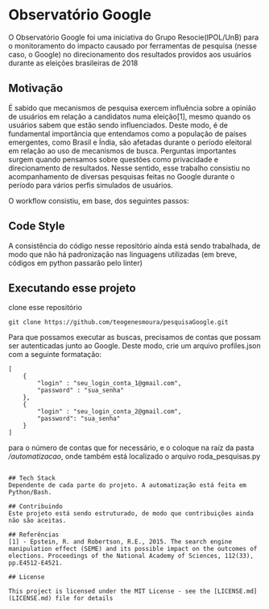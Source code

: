 # Observatório Google

O Observatório Google foi uma iniciativa do Grupo Resocie(IPOL/UnB) para o monitoramento do impacto causado por ferramentas de pesquisa (nesse caso, o Google) no direcionamento dos resultados providos aos usuários durante as eleições brasileiras de 2018

## Motivação
É sabido que mecanismos de pesquisa exercem influência sobre a opinião de usuários em relação a candidatos numa eleição[1], mesmo quando os usuários sabem que estão sendo influenciados. Deste modo, é de fundamental importância que entendamos como a população de países emergentes, como Brasil e Índia, são afetadas durante o período eleitoral em relação ao uso de mecanismos de busca. Perguntas importantes surgem quando pensamos sobre questões como privacidade e direcionamento de resultados. Nesse sentido, esse trabalho consistiu no acompanhamento de diversas pesquisas feitas no Google durante o período para vários perfis simulados de usuários.

O workflow consistiu, em base, dos seguintes passos:

## Code Style
A consistência do código nesse repositório ainda está sendo trabalhada, de modo que não há padronização nas linguagens utilizadas (em breve, códigos em python passarão pelo linter)

## Executando esse projeto 

clone esse repositório 
```
git clone https://github.com/teogenesmoura/pesquisaGoogle.git
``` 

Para que possamos executar as buscas, precisamos de contas que possam ser autenticadas junto ao Google. Deste modo, crie um arquivo profiles.json com a seguinte formatação:
``` 
[
    {
        "login" : "seu_login_conta_1@gmail.com",
        "password" : "sua_senha"
    }, 
    {
        "login" : "seu_login_conta_2@gmail.com",
        "password": "sua_senha"
    }
]
``` 
para o número de contas que for necessário, e o coloque na raíz da pasta _/automatizacao_, onde também está localizado o arquivo roda_pesquisas.py
```

## Tech Stack
Dependente de cada parte do projeto. A automatização está feita em Python/Bash. 

## Contribuindo
Este projeto está sendo estruturado, de modo que contribuições ainda não são aceitas. 

## Referências
[1] - Epstein, R. and Robertson, R.E., 2015. The search engine manipulation effect (SEME) and its possible impact on the outcomes of elections. Proceedings of the National Academy of Sciences, 112(33), pp.E4512-E4521.

## License

This project is licensed under the MIT License - see the [LICENSE.md](LICENSE.md) file for details

